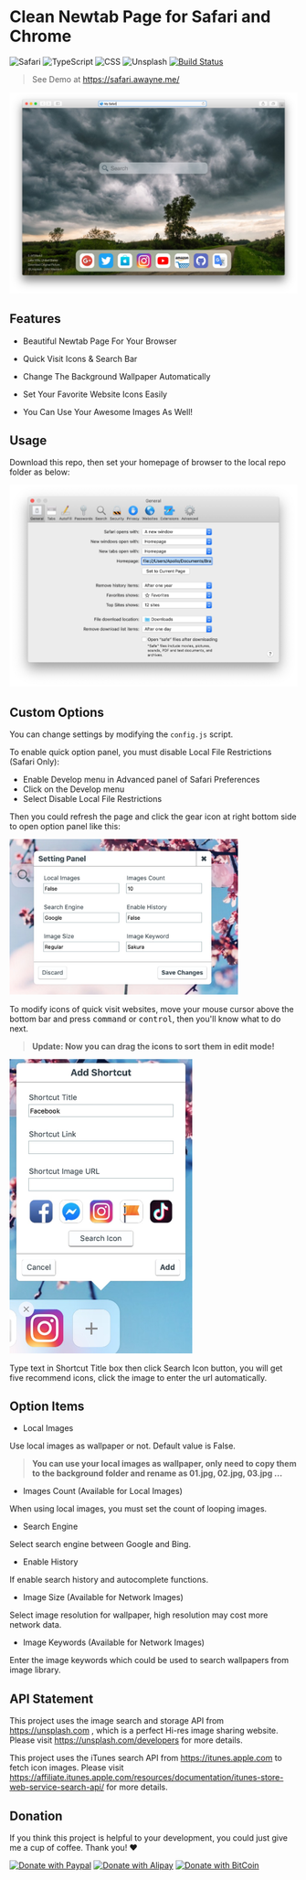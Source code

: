 # Clean Newtab Page for Safari and Chrome

![Safari](https://img.shields.io/badge/safari-3F7EE3?style=for-the-badge&logo=safari)
![TypeScript](https://img.shields.io/badge/typescript-D8E4F7?style=for-the-badge&logo=typescript)
![CSS](https://img.shields.io/badge/css-1572B6?style=for-the-badge&logo=css3)
![Unsplash](https://img.shields.io/badge/unsplash-000000?style=for-the-badge&logo=unsplash)
[![Build Status](https://img.shields.io/endpoint.svg?url=https%3A%2F%2Factions-badge.atrox.dev%2FShinerising%2FSafari-Clean-Newtab%2Fbadge&style=for-the-badge)](https://actions-badge.atrox.dev/Shinerising/Safari-Clean-Newtab/goto)

> See Demo at https://safari.awayne.me/

![Webpage Preview](./image/preview.jpg)

## Features

- Beautiful Newtab Page For Your Browser

- Quick Visit Icons & Search Bar

- Change The Background Wallpaper Automatically

- Set Your Favorite Website Icons Easily

- You Can Use Your Awesome Images As Well!

## Usage

Download this repo, then set your homepage of browser to the local repo folder as below:

![Browser Setting Panel](./image/setting.jpg)

## Custom Options

You can change settings by modifying the `config.js` script.

To enable quick option panel, you must disable Local File Restrictions (Safari Only):

- Enable Develop menu in Advanced panel of Safari Preferences
- Click on the Develop menu
- Select Disable Local File Restrictions

Then you could refresh the page and click the gear icon at right bottom side to open option panel like this:

<img src="./image/option.jpg" width="400">

To modify icons of quick visit websites, move your mouse cursor above the bottom bar and press <kbd>command</kbd> or <kbd>control</kbd>, then you'll know what to do next.

> **Update: Now you can drag the icons to sort them in edit mode!**

<img src="./image/add.jpg" width="320">

Type text in Shortcut Title box then click Search Icon button, you will get five recommend icons, click the image to enter the url automatically.

## Option Items

- Local Images

Use local images as wallpaper or not. Default value is False.

> **You can use your local images as wallpaper, only need to copy them to the background folder and rename as 01.jpg, 02.jpg, 03.jpg ...**

- Images Count (Available for Local Images)

When using local images, you must set the count of looping images.

- Search Engine

Select search engine between Google and Bing.

- Enable History

If enable search history and autocomplete functions.

- Image Size (Available for Network Images)

Select image resolution for wallpaper, high resolution may cost more network data.

- Image Keywords (Available for Network Images)

Enter the image keywords which could be used to search wallpapers from image library.

## API Statement

This project uses the image search and storage API from https://unsplash.com , which is a perfect Hi-res image sharing website. Please visit https://unsplash.com/developers for more details.

This project uses the iTunes search API from https://itunes.apple.com to fetch icon images. Please visit https://affiliate.itunes.apple.com/resources/documentation/itunes-store-web-service-search-api/ for more details.

## Donation

If you think this project is helpful to your development, you could just give me a cup of coffee. Thank you! ❤️

[![Donate with Paypal](https://apollowayne.me/donate_paypal.svg)](https://www.paypal.me/WSapollo/5USD)
[![Donate with Alipay](https://apollowayne.me/donate_alipay.svg)](https://apollowayne.me/alipay.html?amount=20.00&url=https://qr.alipay.com/fkx03883k0k6zcocuduxn70)
[![Donate with BitCoin](https://apollowayne.me/donate_bitcoin.svg)](https://apollowayne.me/bitcoin.html?address=1JHN5EsUiym81q9u7CchLECA4ZnbPGvpDW)
